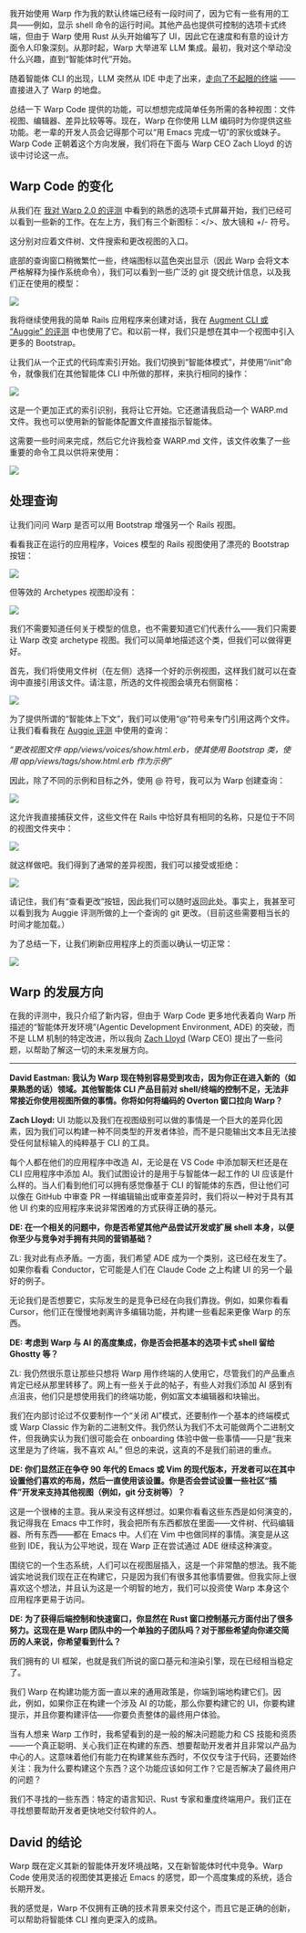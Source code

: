 我开始使用 Warp 作为我的默认终端已经有一段时间了，因为它有一些有用的工具——例如，显示 shell 命令的运行时间。其他产品也提供可控制的选项卡式终端，但由于 Warp 使用 Rust 从头开始编写了 UI，因此它在速度和有意的设计方面令人印象深刻。从那时起，Warp 大举进军 LLM 集成。最初，我对这个举动没什么兴趣，直到“智能体时代”开始。

随着智能体 CLI 的出现，LLM 突然从 IDE 中走了出来，[走向了不起眼的终端](https://thenewstack.io/learn-to-love-the-command-line-interface-with-agentic-llms/) —— 直接进入了 Warp 的地盘。

总结一下 Warp Code 提供的功能，可以想想完成简单任务所需的各种视图：文件视图、编辑器、差异比较等等。现在，Warp 在你使用 LLM 编码时为你提供这些功能。老一辈的开发人员会记得那个可以“用 Emacs 完成一切”的家伙或妹子。Warp Code 正朝着这个方向发展，我们将在下面与 Warp CEO Zach Lloyd 的访谈中讨论这一点。

## Warp Code 的变化

从我们在 [我对 Warp 2.0 的评测](https://thenewstack.io/warp-goes-agentic-a-developer-walk-through-of-warp-2-0/) 中看到的熟悉的选项卡式屏幕开始，我们已经可以看到一些新的工作。在左上方，我们有三个新图标：</>、放大镜和 +/- 符号。

这分别对应着文件树、文件搜索和更改视图的入口。

底部的查询窗口稍微繁忙一些，终端图标以蓝色突出显示（因此 Warp 会将文本严格解释为操作系统命令），我们可以看到一些广泛的 git 提交统计信息，以及我们正在使用的模型：

[![](https://cdn.thenewstack.io/media/2025/09/f1f41d23-image-2.png)](https://cdn.thenewstack.io/media/2025/09/f1f41d23-image-2.png)

我将继续使用我的简单 Rails 应用程序来创建对话，我在 [Augment CLI 或 “Auggie” 的评测](https://thenewstack.io/developer-walk-through-of-auggie-cli-an-agentic-terminal-app/) 中也使用了它。和以前一样，我们只是想在其中一个视图中引入更多的 Bootstrap。

让我们从一个正式的代码库索引开始。我们切换到“智能体模式”，并使用“/init”命令，就像我们在其他智能体 CLI 中所做的那样，来执行相同的操作：

[![](https://cdn.thenewstack.io/media/2025/09/ac66bf2c-image-3.png)](https://cdn.thenewstack.io/media/2025/09/ac66bf2c-image-3.png)

这是一个更加正式的索引识别，我将让它开始。它还邀请我启动一个 WARP.md 文件。我也可以使用新的智能体配置文件直接指示智能体。

这需要一些时间来完成，然后它允许我检查 WARP.md 文件，该文件收集了一些重要的命令工具以供将来使用：

[![](https://cdn.thenewstack.io/media/2025/09/e15f3e6e-image-4-862x1024.png)](https://cdn.thenewstack.io/media/2025/09/e15f3e6e-image-4-862x1024.png)

## 处理查询

让我们问问 Warp 是否可以用 Bootstrap 增强另一个 Rails 视图。

看看我正在运行的应用程序，Voices 模型的 Rails 视图使用了漂亮的 Bootstrap 按钮：

[![](https://cdn.thenewstack.io/media/2025/09/aa5a8056-image-5-1024x393.png)](https://cdn.thenewstack.io/media/2025/09/aa5a8056-image-5-1024x393.png)

但等效的 Archetypes 视图却没有：

[![](https://cdn.thenewstack.io/media/2025/09/045f3dca-image-6-1024x410.png)](https://cdn.thenewstack.io/media/2025/09/045f3dca-image-6-1024x410.png)

我们不需要知道任何关于模型的信息，也不需要知道它们代表什么——我们只需要让 Warp 改变 archetype 视图。我们可以简单地描述这个类，但我们可以做得更好。

首先，我们将使用文件树（在左侧）选择一个好的示例视图，这样我们就可以在查询中直接引用该文件。请注意，所选的文件视图会填充右侧窗格：

[![](https://cdn.thenewstack.io/media/2025/09/e92c83a2-image-7-1024x561.png)](https://cdn.thenewstack.io/media/2025/09/e92c83a2-image-7-1024x561.png)

为了提供所谓的“智能体上下文”，我们可以使用“@”符号来专门引用这两个文件。让我们看看我在 [Auggie 评测](https://thenewstack.io/developer-walk-through-of-auggie-cli-an-agentic-terminal-app/) 中使用的查询：

*“更改视图文件 app/views/voices/show.html.erb，使其使用 Bootstrap 类，使用 app/views/tags/show.html.erb 作为示例”*

因此，除了不同的示例和目标之外，使用 @ 符号，我可以为 Warp 创建查询：

[![](https://cdn.thenewstack.io/media/2025/09/c0b6ee68-image-8-1024x429.png)](https://cdn.thenewstack.io/media/2025/09/c0b6ee68-image-8-1024x429.png)

这允许我直接捕获文件，这些文件在 Rails 中恰好具有相同的名称，只是位于不同的视图文件夹中：

[![](https://cdn.thenewstack.io/media/2025/09/0a3b6ddb-image-9-1024x254.png)](https://cdn.thenewstack.io/media/2025/09/0a3b6ddb-image-9-1024x254.png)

就这样做吧。我们得到了通常的差异视图，我们可以接受或拒绝：

[![](https://cdn.thenewstack.io/media/2025/09/32950165-image-10-1024x479.png)](https://cdn.thenewstack.io/media/2025/09/32950165-image-10-1024x479.png)

请记住，我们有“查看更改”按钮，因此我们可以随时返回此处。事实上，我甚至可以看到我为 Auggie 评测所做的上一个查询的 git 更改。（目前这些需要相当长的时间才能加载。）

为了总结一下，让我们刷新应用程序上的页面以确认一切正常：

[![](https://cdn.thenewstack.io/media/2025/09/e4dd5a40-image-11-1024x427.png)](https://cdn.thenewstack.io/media/2025/09/e4dd5a40-image-11-1024x427.png)

## Warp 的发展方向

在我的评测中，我只介绍了新内容，但由于 Warp Code 更多地代表着向 Warp 所描述的“智能体开发环境”(Agentic Development Environment, ADE) 的突破，而不是 LLM 机制的特定改进，所以我向 [Zach Lloyd](https://www.linkedin.com/in/zachlloyd/) (Warp CEO) 提出了一些问题，以帮助了解这一切的未来发展方向。

---

**David Eastman: 我认为 Warp 现在特别容易受到攻击，因为你正在进入新的（如果熟悉的话）领域。其他智能体 CLI 产品目前对 shell/终端的控制不足，无法非常接近你使用视图所做的事情。你将如何将编码的 Overton 窗口拉向 Warp？**

**Zach Lloyd:** UI 功能以及我们在视图级别可以做的事情是一个巨大的差异化因素，因为我们可以构建一种不同类型的开发者体验，而不是只能输出文本且无法接受任何鼠标输入的纯粹基于 CLI 的工具。

每个人都在他们的应用程序中改造 AI，无论是在 VS Code 中添加聊天栏还是在 CLI 应用程序中添加 AI。我们试图设计的是用于与智能体一起工作的 UI 应该是什么样的。当人们看到他们可以拥有感觉像基于 CLI 的智能体的东西，但让他们可以像在 GitHub 中审查 PR 一样编辑输出或审查差异时，我们将以一种对于具有其他 UI 约束的应用程序来说非常困难的方式获得正确的基元。

**DE: 在一个相关的问题中，你是否希望其他产品尝试开发或扩展 shell 本身，以便你至少与竞争对手拥有共同的营销基础？**

ZL: 我对此有点矛盾。一方面，我们希望 ADE 成为一个类别，这已经在发生了。如果你看看 Conductor，它可能是人们在 Claude Code 之上构建 UI 的另一个最好的例子。

无论我们是否想要它，实际发生的是竞争已经在向我们靠拢。例如，如果你看看 Cursor，他们正在慢慢地剥离许多编辑功能，并构建一些看起来更像 Warp 的东西。

**DE: 考虑到 Warp 与 AI 的高度集成，你是否会把基本的选项卡式 shell 留给 Ghostty 等？**

ZL: 我仍然很乐意让那些只想将 Warp 用作终端的人使用它，尽管我们的产品重点肯定已经从那里转移了。网上有一些关于此的帖子，有些人对我们添加 AI 感到有点沮丧，他们只是想使用我们的终端功能，例如富文本编辑器和块输出。

我们在内部讨论过不仅要制作一个“关闭 AI”模式，还要制作一个基本的终端模式或 Warp Classic 作为新的二进制文件。我仍然认为我们不太可能做两个二进制文件，但我确实认为我们很可能会在 onboarding 体验中做一些事情——只是“我来这里是为了终端，我不喜欢 AI。” 但总的来说，这真的不是我们前进的重点。

**DE: 你们显然正在争夺 90 年代的 Emacs 或 Vim 的现代版本，开发者可以在其中设置他们喜欢的布局，然后一直使用该设置。你是否会尝试设置一些社区“插件”开发来支持其他视图（例如，git 分支树等）？**

这是一个很棒的主意。我从来没有这样想过。如果你看看这些东西是如何演变的，我记得我在 Emacs 中工作时，我会把所有东西都放在里面——文件树、代码编辑器、所有东西——都在 Emacs 中。人们在 Vim 中也做同样的事情。演变是从这些到 IDE，我认为公平地说，现在 Warp 正在尝试通过 ADE 继续这种演变。

围绕它的一个生态系统，人们可以在视图层插入，这是一个非常酷的想法。我不能诚实地说我们现在正在构建它，只是因为我们有很多其他事情要做。但我实际上很喜欢这个想法，并且认为这是一个明智的地方，我们可以投资使 Warp 本身这个应用程序更易于访问。

**DE: 为了获得后端控制和快速窗口，你显然在 Rust 窗口控制基元方面付出了很多努力。这现在是 Warp 团队中的一个单独的子团队吗？对于那些希望向你递交简历的人来说，你希望看到什么？**

我们拥有的 UI 框架，也就是我们所说的窗口基元和渲染引擎，现在已经相当稳定了。

我们 Warp 在构建功能方面一直以来的通用政策是，你端到端地构建它们。因此，例如，如果你正在构建一个涉及 AI 的功能，那么你要构建它的 UI，你要构建提示，并且你要构建评估——你要负责整体的最终用户体验。

当有人想来 Warp 工作时，我希望看到的是一般的解决问题能力和 CS 技能和资质——一个真正聪明、关心我们正在构建的东西、想要帮助开发者并且非常以产品为中心的人。这意味着他们有能力在构建某些东西时，不仅仅专注于代码，还要始终关注：我为什么要构建这个东西？这个功能应该如何工作？它是否解决了最终用户的问题？

我们不寻找的一些东西：特定的语言知识、Rust 专家和重度终端用户。我们正在寻找想要帮助开发者更快地交付软件的人。

## David 的结论

Warp 既在定义其新的智能体开发环境战略，又在新智能体时代中竞争。Warp Code 使用灵活的视图使其更接近 Emacs 的感觉，即一个高度集成的系统，适合长期开发。

我的感觉是，Warp 不仅拥有正确的技术背景来交付这个，而且它是正确的创新，可以帮助将智能体 CLI 推向更深入的成熟。